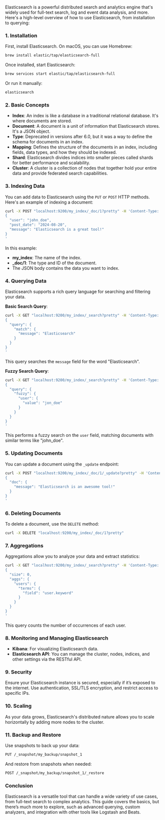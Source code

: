 Elasticsearch is a powerful distributed search and analytics engine that's widely used for full-text search, log and event data analysis, and more. Here's a high-level overview of how to use Elasticsearch, from installation to querying:

### 1. **Installation**

First, install Elasticsearch. On macOS, you can use Homebrew:

```bash
brew install elastic/tap/elasticsearch-full
```

Once installed, start Elasticsearch:

```bash
brew services start elastic/tap/elasticsearch-full
```

Or run it manually:

```bash
elasticsearch
```

### 2. **Basic Concepts**

- **Index**: An index is like a database in a traditional relational database. It's where documents are stored.
- **Document**: A document is a unit of information that Elasticsearch stores. It's a JSON object.
- **Type**: Deprecated in versions after 6.0, but it was a way to define the schema for documents in an index.
- **Mapping**: Defines the structure of the documents in an index, including fields, data types, and how they should be indexed.
- **Shard**: Elasticsearch divides indices into smaller pieces called shards for better performance and scalability.
- **Cluster**: A cluster is a collection of nodes that together hold your entire data and provide federated search capabilities.

### 3. **Indexing Data**

You can add data to Elasticsearch using the `PUT` or `POST` HTTP methods. Here's an example of indexing a document:

```bash
curl -X POST "localhost:9200/my_index/_doc/1?pretty" -H 'Content-Type: application/json' -d'
{
  "user": "john_doe",
  "post_date": "2024-08-20",
  "message": "Elasticsearch is a great tool!"
}
'
```

In this example:
- **my_index**: The name of the index.
- **_doc/1**: The type and ID of the document.
- The JSON body contains the data you want to index.

### 4. **Querying Data**

Elasticsearch supports a rich query language for searching and filtering your data.

**Basic Search Query**:
```bash
curl -X GET "localhost:9200/my_index/_search?pretty" -H 'Content-Type: application/json' -d'
{
  "query": {
    "match": {
      "message": "Elasticsearch"
    }
  }
}
'
```
This query searches the `message` field for the word "Elasticsearch".

**Fuzzy Search Query**:
```bash
curl -X GET "localhost:9200/my_index/_search?pretty" -H 'Content-Type: application/json' -d'
{
  "query": {
    "fuzzy": {
      "user": {
        "value": "jon_doe"
      }
    }
  }
}
'
```
This performs a fuzzy search on the `user` field, matching documents with similar terms like "john_doe".

### 5. **Updating Documents**

You can update a document using the `_update` endpoint:

```bash
curl -X POST "localhost:9200/my_index/_doc/1/_update?pretty" -H 'Content-Type: application/json' -d'
{
  "doc": {
    "message": "Elasticsearch is an awesome tool!"
  }
}
'
```

### 6. **Deleting Documents**

To delete a document, use the `DELETE` method:

```bash
curl -X DELETE "localhost:9200/my_index/_doc/1?pretty"
```

### 7. **Aggregations**

Aggregations allow you to analyze your data and extract statistics:

```bash
curl -X GET "localhost:9200/my_index/_search?pretty" -H 'Content-Type: application/json' -d'
{
  "size": 0,
  "aggs": {
    "users": {
      "terms": {
        "field": "user.keyword"
      }
    }
  }
}
'
```

This query counts the number of occurrences of each user.

### 8. **Monitoring and Managing Elasticsearch**

- **Kibana**: For visualizing Elasticsearch data.
- **Elasticsearch API**: You can manage the cluster, nodes, indices, and other settings via the RESTful API.

### 9. **Security**

Ensure your Elasticsearch instance is secured, especially if it’s exposed to the internet. Use authentication, SSL/TLS encryption, and restrict access to specific IPs.

### 10. **Scaling**

As your data grows, Elasticsearch's distributed nature allows you to scale horizontally by adding more nodes to the cluster.

### 11. **Backup and Restore**

Use snapshots to back up your data:

```bash
PUT /_snapshot/my_backup/snapshot_1
```

And restore from snapshots when needed:

```bash
POST /_snapshot/my_backup/snapshot_1/_restore
```

### Conclusion

Elasticsearch is a versatile tool that can handle a wide variety of use cases, from full-text search to complex analytics. This guide covers the basics, but there’s much more to explore, such as advanced querying, custom analyzers, and integration with other tools like Logstash and Beats.
